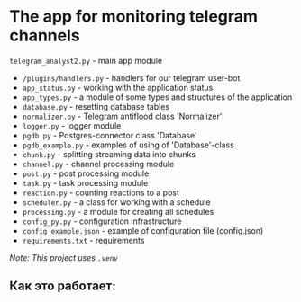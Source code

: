 # The app for monitoring telegram channels

`telegram_analyst2.py` - main app module
* `/plugins/handlers.py` - handlers for our telegram user-bot
* `app_status.py` - working with the application status
* `app_types.py` - a module of some types and structures of the application
* `database.py` - resetting database tables
* `normalizer.py` - Telegram antiflood class 'Normalizer' 
* `logger.py` - logger module
* `pgdb.py` - Postgres-connector class 'Database'
* `pgdb_example.py` - examples of using of 'Database'-class
* `chunk.py` - splitting streaming data into chunks
* `channel.py` - channel processing module
* `post.py` - post processing module
* `task.py` - task processing module
* `reaction.py` - counting reactions to a post
* `scheduler.py` - a class for working with a schedule
* `processing.py` - a module for creating all schedules
* `config_py.py` - configuration infrastructure
* `config_example.json` - example of configuration file (config.json)
* `requirements.txt` - requirements

_Note: This project uses `.venv`_

## Как это работает:

 